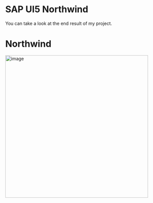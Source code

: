 # SAP UI5 Northwind

You can take a look at the end result of my project.

# Northwind
<img width="449" alt="image" src="https://github.com/user-attachments/assets/90277796-7ba9-4467-94b1-a7cc2f810239">
